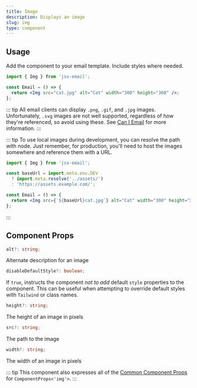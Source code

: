 ```yaml
---
title: Image
description: Displays an image
slug: img
type: component
---
```


<!--@include: @/include/header.md-->

<!--@include: @/include/install.md-->

## Usage

Add the component to your email template. Include styles where needed.

```jsx
import { Img } from 'jsx-email';

const Email = () => {
  return <Img src="cat.jpg" alt="Cat" width="300" height="300" />;
};
```

::: tip
All email clients can display `.png`, `.gif`, and `.jpg` images.
Unfortunately, `.svg` images are not well supported, regardless of how they're
referenced, so avoid using these. See [Can I
Email](https://www.caniemail.com/features/image-svg/) for more information.
:::

::: tip
To use local images during development, you can resolve the path with node.
Just remember, for production, you'll need to host the images somewhere and
reference them with a URL.

```jsx
import { Img } from 'jsx-email';

const baseUrl = import.meta.env.DEV
  ? import.meta.resolve('../assets/')
  : 'https://assets.example.com/';

const Email = () => {
  return <Img src={`${baseUrl}cat.jpg`} alt="Cat" width="300" height="300" />;
};
```

:::

## Component Props

```ts
alt?: string;
```

Alternate description for an image

```ts
disableDefaultStyle?: boolean;
```

If `true`, instructs the component _not to add_ default `style` properties to the component. This can be useful when attempting to override default styles with `Tailwind` or class names.

```ts
height?: string;
```

The height of an image in pixels

```ts
src?: string;
```

The path to the image

```ts
width?: string;
```

The width of an image in pixels

::: tip
This component also expresses all of the [Common Component Props](https://react.dev/reference/react-dom/components/common) for `ComponentProps<'img'>`.
:::
